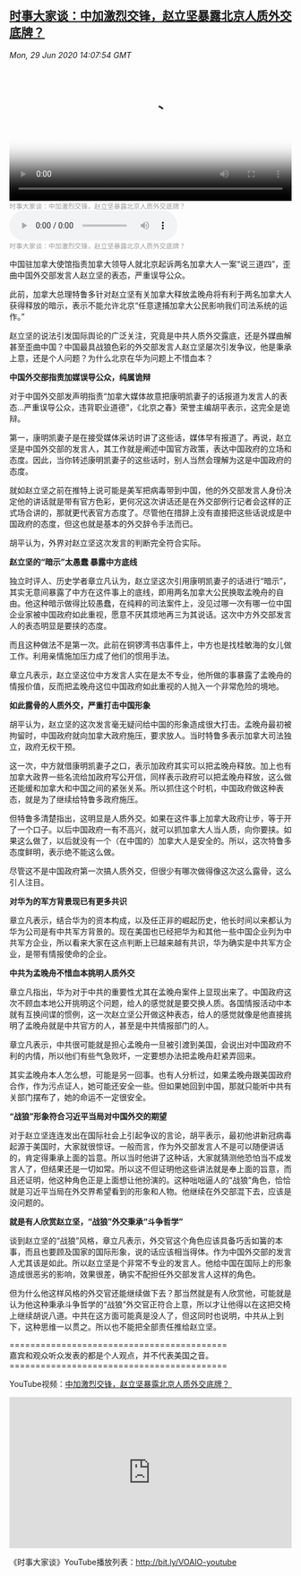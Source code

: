 <!--1593463281000-->
[时事大家谈：中加激烈交锋，赵立坚暴露北京人质外交底牌？](https://www.voachinese.com/a/voaweishi-20200629-voaio-zhao-lijian-exposes-beijing-diplomacy/5481644.html)
------

<div><i>Mon, 29 Jun 2020 14:07:54 GMT</i></div><video poster="https://images.weserv.nl?url=gdb.voanews.com/152d7de9-0675-408e-846f-51ffbf61bdfa_tv_r1_s_w900.jpg" src="https://av.voanews.com/Videoroot/Pangeavideo/2020/06/1/15/152d7de9-0675-408e-846f-51ffbf61bdfa_240p.mp4" style="width:100%" controls></video><div><small style="color: #999;">时事大家谈：中加激烈交锋，赵立坚暴露北京人质外交底牌？</small></div><audio src="https://av.voanews.com/clips/VCH/2020/06/29/6cb7e062-6fd9-4049-ae56-de14159643f1.mp3" controls></audio><div><small style="color: #999;">时事大家谈：中加激烈交锋，赵立坚暴露北京人质外交底牌？</small></div><p>中国驻加拿大使馆指责加拿大领导人就北京起诉两名加拿大人一案“说三道四”，歪曲中国外交部发言人赵立坚的表态，严重误导公众。</p><p>此前，加拿大总理特鲁多针对赵立坚有关加拿大释放孟晚舟将有利于两名加拿大人获得释放的暗示，表示不能允许北京“任意逮捕加拿大公民影响我们司法系统的运作。”</p><p>赵立坚的说法引发国际舆论的广泛关注，究竟是中共人质外交露底，还是外媒曲解甚至歪曲中国？中国最具战狼色彩的外交部发言人赵立坚屡次引发争议，他是秉承上意，还是个人问题？为什么北京在华为问题上不惜血本？</p><a href="/content/article/5437575.html"></a><p><strong>中国外交部指责加媒误导公众，纯属诡辩</strong></p><p>对于中国外交部发声明指责“加拿大媒体故意把康明凯妻子的话报道为发言人的表态...严重误导公众，违背职业道德”，《北京之春》荣誉主编胡平表示，这完全是诡辩。</p><p>第一，康明凯妻子是在接受媒体采访时讲了这些话，媒体早有报道了。再说，赵立坚是中国外交部的发言人，其工作就是阐述中国官方政策，表达中国政府的立场和态度。因此，当你转述康明凯妻子的这些话时，别人当然会理解为这是中国政府的态度。</p><a href="/content/article/5326657.html"></a><p>就如赵立坚之前在推特上说可能是美军把病毒带到中国，他的外交部发言人身份决定他的讲话就是带有官方色彩，更何况这次讲话还是在外交部例行记者会这样的正式场合讲的，那就更代表官方态度了。尽管他在措辞上没有直接把这些话说成是中国政府的态度，但这也就是基本的外交辞令手法而已。</p><p>胡平认为，外界对赵立坚这次发言的判断完全符合实际。</p><p><strong>赵立坚的</strong><strong>“</strong><strong>暗示</strong><strong>”太愚蠢 暴露中方底线</strong></p><p>独立时评人、历史学者章立凡认为，赵立坚这次引用康明凯妻子的话进行“暗示”，其实无意间暴露了中方在这件事上的底线，即用两名加拿大公民换取孟晚舟的自由。他这种暗示做得比较愚蠢，在纯粹的司法案件上，没见过哪一次有哪一位中国企业家被中国政府如此重视，愿意不厌其烦地再三为其说话。这次中方外交部发言人的表态明显是要挟的态度。</p><p>而且这种做法不是第一次。此前在铜锣湾书店事件上，中方也是找桂敏海的女儿做工作。利用亲情施加压力成了他们的惯用手法。</p><p>章立凡表示，赵立坚这位中方发言人实在是太不专业，他所做的事暴露了孟晚舟的情报价值，反而把孟晚舟这位中国政府如此重视的人抛入一个非常危险的境地。</p><p><strong>如此露骨的人质外交，严重打击中国形象</strong></p><a href="/content/article/4768700.html"></a><p>胡平认为，赵立坚的这次发言毫无疑问给中国的形象造成很大打击。孟晚舟最初被拘留时，中国政府就向加拿大政府施压，要求放人。当时特鲁多表示加拿大司法独立，政府无权干预。</p><p>这一次，中方就借康明凯妻子之口，表示加政府其实可以把孟晚舟释放。加上也有加拿大政界一些名流给加政府写公开信，同样表示政府可以把孟晚舟释放，这么做还能缓和加拿大和中国之间的紧张关系。所以抓住这个时机，中国政府做这种表态，就是为了继续给特鲁多政府施压。</p><p>但特鲁多清楚指出，这明显是人质外交。如果在这件事上加拿大政府让步，等于开了一个口子。以后中国政府一有不高兴，就可以抓加拿大人当人质，向你要挟。如果这么做了，以后就没有一个（在中国的）加拿大人是安全的。所以，这次特鲁多态度鲜明，表示绝不能这么做。</p><p>尽管这不是中国政府第一次搞人质外交，但很少有哪次做得像这次这么露骨，这么引人注目。</p><p><strong>对华为的军方背景现已有更多共识</strong></p><p>章立凡表示，结合华为的资本构成，以及任正非的崛起历史，他长时间以来都认为华为公司是有中共军方背景的。现在美国也已经把华为和其他一些中国企业列为中共军方企业，所以看来大家在这点判断上已越来越有共识，华为确实是中共军方企业，是带有情报使命的企业。</p><a href="/content/article/5443982.html"></a><p><strong>中共为孟晚舟不惜血本挑明人质外交</strong></p><p>章立凡指出，华为对于中共的重要性尤其在孟晚舟案件上显现出来了。中国政府这次不顾血本地公开挑明这个问题，给人的感觉就是要交换人质。各国情报活动中本就有互换间谍的惯例，这一次赵立坚公开做这种表态，给人的感觉就像是他直接挑明了孟晚舟就是中共官方的人，甚至是中共情报部门的人。</p><p>章立凡表示，中共很可能就是担心孟晚舟一旦被引渡到美国，会说出对中国政府不利的内情，所以他们有些气急败坏，一定要想办法把孟晚舟赶紧弄回来。</p><p>其实孟晚舟本人怎么想，可能是另一回事。也有人分析过，如果孟晚舟跟美国政府合作，作为污点证人，她可能还安全一些。但如果她回到中国，那就只能听中共有关部门摆布了，她的命运不一定很安全。</p><a href="/content/article/5477661.html"></a><p><strong>“</strong><strong>战狼</strong><strong>”形象符合习近平当局对中国外交的期望</strong></p><p>对于赵立坚连连发出在国际社会上引起争议的言论，胡平表示，最初他讲新冠病毒起源于美国时，大家就很惊讶。一般而言，作为外交部发言人不是可以随便讲话的，肯定得秉承上面的旨意。所以当时他讲了这种话，大家就猜测他恐怕当不成发言人了，但结果还是一切如常。所以这不但证明他这些讲法就是奉上面的旨意，而且还证明，他这种角色正是上面想让他扮演的。这种咄咄逼人的“战狼”角色，恰恰就是习近平当局在外交界希望看到的形象和人物。他继续在外交部混下去，应该是没问题的。</p><a href="/content/article/5365359.html"></a><p><strong>就是有人欣赏赵立坚，</strong><strong>“</strong><strong>战狼</strong><strong>”</strong><strong>外交秉承</strong><strong>“</strong><strong>斗争哲学”</strong></p><p>谈到赵立坚的“战狼”风格，章立凡表示，外交官这个角色应该具备巧舌如簧的本事，而且也要顾及国家的国际形象，说的话应该相当得体。作为中国外交部的发言人尤其该是如此。所以赵立坚是个非常不专业的发言人。他给中国在国际上的形象造成很恶劣的影响，效果很差，确实不配担任外交部发言人这样的角色。</p><p>但为什么他这样风格的外交官还能继续做下去？那当然就是有人欣赏他，可能就是认为他这种秉承斗争哲学的“战狼”外交官正符合上意，所以才让他得以在这把交椅上继续胡说八道。中共在这方面可能真是没人了，但这同时也说明，中共从上到下，这种思维一以贯之。所以也不能把全部责任推给赵立坚。</p><a href="/content/article/4234073.html"></a><p>==========================================<br />嘉宾和观众听众发表的都是个人观点，并不代表美国之音。<br />==========================================</p><p>YouTube视频：<a class="wsw__a" href="https://www.youtube.com/watch?v=v2t7HE1tx-U" target="_blank">中加激烈交锋，赵立坚暴露北京人质外交底牌？</a><a class="wsw__a" href="https://www.youtube.com/watch?v=qviAFoG7RXY" target="_blank"> </a></p><iframe src="https://www.youtube.com/embed/v2t7HE1tx-U?&&&enablejsapi=1" frameborder="0" width="100%"  style="min-height:270px" class="external-content YouTube"><a href="https://www.youtube.com/watch?v=v2t7HE1tx-U&&&">YouTube</a></iframe><p>《时事大家谈》YouTube播放列表：<a class="wsw__a" href="http://bit.ly/VOAIO-youtube" style="font-size: 1em;" target="_blank">http://bit.ly/VOAIO-youtube</a></p>
